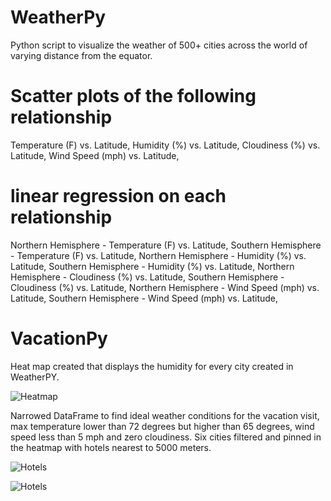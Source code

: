 # WeatherPy
Python script to visualize the weather of 500+ cities across the world of varying distance from the equator. 

# Scatter plots of the following relationship
Temperature (F) vs. Latitude, 
Humidity (%) vs. Latitude, 
Cloudiness (%) vs. Latitude, 
Wind Speed (mph) vs. Latitude, 

# linear regression on each relationship
Northern Hemisphere - Temperature (F) vs. Latitude, 
Southern Hemisphere - Temperature (F) vs. Latitude, 
Northern Hemisphere - Humidity (%) vs. Latitude, 
Southern Hemisphere - Humidity (%) vs. Latitude, 
Northern Hemisphere - Cloudiness (%) vs. Latitude, 
Southern Hemisphere - Cloudiness (%) vs. Latitude, 
Northern Hemisphere - Wind Speed (mph) vs. Latitude, 
Southern Hemisphere - Wind Speed (mph) vs. Latitude, 

# VacationPy
Heat map created that displays the humidity for every city created in WeatherPY.

![Heatmap](https://user-images.githubusercontent.com/83611005/131520758-d668ee4b-493f-4829-b7fe-73a58f4f4611.png)

Narrowed DataFrame to find ideal weather conditions for the vacation visit, max temperature lower than 72 degrees but higher than 65 degrees, wind speed less than 5 mph and zero cloudiness.  Six cities filtered and pinned in the heatmap with hotels nearest to 5000 meters.

![Hotels](https://user-images.githubusercontent.com/83611005/131520868-201a6c96-dd7e-43a8-ad59-798bb3050efe.png)

![Hotels](https://user-images.githubusercontent.com/83611005/131529426-9f566575-1224-4233-9448-7f8aa7f25c30.png)



